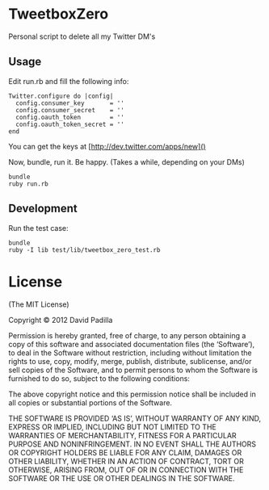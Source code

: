 # TweetboxZero

Personal script to delete all my Twitter DM's

## Usage

Edit run.rb and fill the following info:

    Twitter.configure do |config|
      config.consumer_key       = ''
      config.consumer_secret    = ''
      config.oauth_token        = ''
      config.oauth_token_secret = ''
    end

You can get the keys at [http://dev.twitter.com/apps/new]()

Now, bundle, run it. Be happy. (Takes a while, depending on your DMs)

    bundle
    ruby run.rb

## Development

Run the test case:

    bundle
    ruby -I lib test/lib/tweetbox_zero_test.rb

# License

(The MIT License)

Copyright © 2012 David Padilla

Permission is hereby granted, free of charge, to any person obtaining a copy of
this software and associated documentation files (the ‘Software’), to deal in the
Software without restriction, including without limitation the rights to use, copy,
modify, merge, publish, distribute, sublicense, and/or sell copies of the Software,
and to permit persons to whom the Software is furnished to do so, subject to the
following conditions:

The above copyright notice and this permission notice shall be included in all
copies or substantial portions of the Software.

THE SOFTWARE IS PROVIDED ‘AS IS’, WITHOUT WARRANTY OF ANY KIND, EXPRESS OR IMPLIED,
INCLUDING BUT NOT LIMITED TO THE WARRANTIES OF MERCHANTABILITY, FITNESS FOR A
PARTICULAR PURPOSE AND NONINFRINGEMENT. IN NO EVENT SHALL THE AUTHORS OR
COPYRIGHT HOLDERS BE LIABLE FOR ANY CLAIM, DAMAGES OR OTHER LIABILITY, WHETHER
IN AN ACTION OF CONTRACT, TORT OR OTHERWISE, ARISING FROM, OUT OF OR IN
CONNECTION WITH THE SOFTWARE OR THE USE OR OTHER DEALINGS IN THE SOFTWARE.
